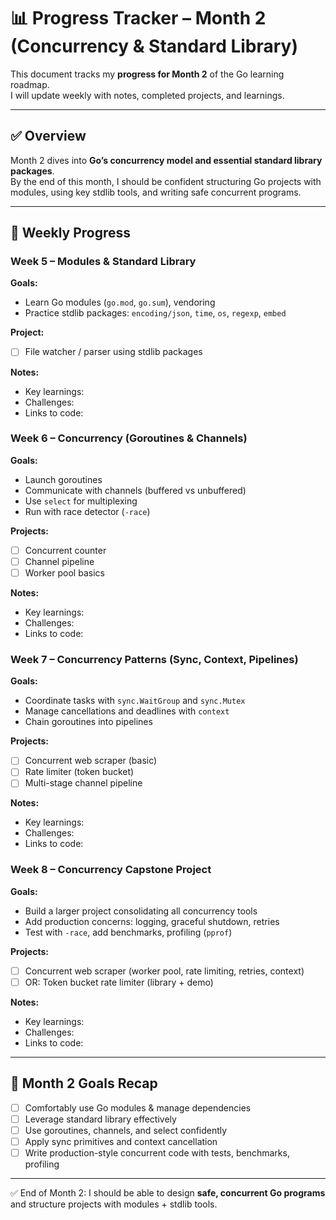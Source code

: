 # 📊 Progress Tracker – Month 2 (Concurrency & Standard Library)

This document tracks my **progress for Month 2** of the Go learning roadmap.  
I will update weekly with notes, completed projects, and learnings.

---

## ✅ Overview
Month 2 dives into **Go’s concurrency model and essential standard library packages**.  
By the end of this month, I should be confident structuring Go projects with modules, using key stdlib tools, and writing safe concurrent programs.

---

## 📅 Weekly Progress

### Week 5 – Modules & Standard Library
**Goals:**
- Learn Go modules (`go.mod`, `go.sum`), vendoring
- Practice stdlib packages: `encoding/json`, `time`, `os`, `regexp`, `embed`

**Project:**
- [ ] File watcher / parser using stdlib packages

**Notes:**
- Key learnings:
- Challenges:
- Links to code:


### Week 6 – Concurrency (Goroutines & Channels)
**Goals:**
- Launch goroutines
- Communicate with channels (buffered vs unbuffered)
- Use `select` for multiplexing
- Run with race detector (`-race`)

**Projects:**
- [ ] Concurrent counter
- [ ] Channel pipeline
- [ ] Worker pool basics

**Notes:**
- Key learnings:
- Challenges:
- Links to code:


### Week 7 – Concurrency Patterns (Sync, Context, Pipelines)
**Goals:**
- Coordinate tasks with `sync.WaitGroup` and `sync.Mutex`
- Manage cancellations and deadlines with `context`
- Chain goroutines into pipelines

**Projects:**
- [ ] Concurrent web scraper (basic)
- [ ] Rate limiter (token bucket)
- [ ] Multi-stage channel pipeline

**Notes:**
- Key learnings:
- Challenges:
- Links to code:


### Week 8 – Concurrency Capstone Project
**Goals:**
- Build a larger project consolidating all concurrency tools
- Add production concerns: logging, graceful shutdown, retries
- Test with `-race`, add benchmarks, profiling (`pprof`)

**Projects:**
- [ ] Concurrent web scraper (worker pool, rate limiting, retries, context)
- [ ] OR: Token bucket rate limiter (library + demo)

**Notes:**
- Key learnings:
- Challenges:
- Links to code:


---

## 🎯 Month 2 Goals Recap
- [ ] Comfortably use Go modules & manage dependencies
- [ ] Leverage standard library effectively
- [ ] Use goroutines, channels, and select confidently
- [ ] Apply sync primitives and context cancellation
- [ ] Write production-style concurrent code with tests, benchmarks, profiling

---

✅ End of Month 2: I should be able to design **safe, concurrent Go programs** and structure projects with modules + stdlib tools.
